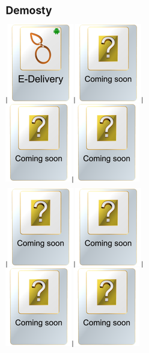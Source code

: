 # Demosty




|[![E-Delivery img card](E-Delivery_card.png)](https://github.com/username/another-repo)|![Comming_Sonn img card](coming_soon_card.png)|![Comming_Sonn img card](coming_soon_card.png)|![Comming_Sonn img card](coming_soon_card.png)

|![Comming_Sonn img card](coming_soon_card.png)|![Comming_Sonn img card](coming_soon_card.png)|![Comming_Sonn img card](coming_soon_card.png)|![Comming_Sonn img card](coming_soon_card.png)
